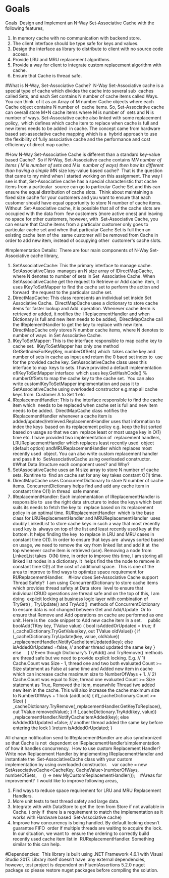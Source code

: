 # Goals
Goals  
Design and Implement an N-Way Set-Associative Cache with the following features, 
1. In memory cache with no communication with backend store.  
2. The client interface should be type safe for keys and values.  
3. Design the interface as library to distribute to client with no source code access.  
4. Provide LRU and MRU replacement algorithms.  
5. Provide a way for client to integrate custom replacement algorithm with cache.  
6. Ensure that Cache is thread safe.


#What is N-Way, Set-Associative Cache?  
N-Way Set-Associative cache is a special type of cache which divides the cache into several sub  caches called Sets,  and each Set contains N number of cache items called Ways. You can think  of it as an Array of M number Cache objects where each Cache object contains N number of  cache items. So, Set-Associative cache can overall store M*N cache items where M is number of  sets and N is number of ways. Set-Associative cache also linked with some replacement policy,  which defines which cache item to replace when cache is full and new items needs to be added  in cache. The concept came from ​hardware based set-associative cache​ mapping which is a  hybrid approach to use the flexibility of fully associative cache and the performance and cost  efficiency of direct map cache.  

#How N-Way Set-Associative Cache is different than a standard key-value  based Cache? 
So if N-Way, Set-Associative cache contains M*N number of items ( M is number of sets and N is  number of ways) then how its different than having a simple M*N size key-value based cache?  That is the question that came to my mind when I started working on this assignment. The way I  see is that, Set-Associative cache has a special characteristic that cache items from a particular  source can go to particular Cache Set and this can ensure the equal distribution of cache slots.  Think about maintaining a fixed size cache for your customers and you want to ensure that each  customer should have equal opportunity to store N number of cache items. Without  Set-Associative cache, it is possible that all of the cache slots are occupied with the data from  few customers (more active ones) and leaving no space for other customers, however, with  Set-Associative Cache, you can ensure that Cache items from a particular customer only goes to  particular cache set and when that particular Cache Set is full then an existing cache item of the  same customer will be removed from Cache in order to add new item, instead of occupying other  customer's cache slots.  

#Implementation Details: 
There are four main components of N-Way Set-Associative cache library,  
1. SetAssociativeCache: ​This the primary interface to manage cache. ​SetAssociativeClass  manages an N size array of ​IDirectMapCache, ​ where N denotes to number of sets in Set  Associative Cache. When ​SetAssociativeCache​ get the request to Retrieve or Add cache  item, it uses ​IKeyToSetMapper ​to find the cache set to perform the action and forward  the request to the particular cache set.    
2. DirectMapCache​: This class represents an individual set inside Set Associative Cache.  DirectMapCache​ uses a dictionary to store cache items for faster lookup and Add  operation. Whenever cache iterm is retrieved or added, it notifies the  IReplacementHandler ​and when Dictionary is full and new item needs to be added,  DirectMapCache​ call the ​IReplementHandler​ to get the key to replace with new item.  DirectMapCache ​only stores N number cache items, where N denotes to number of ways  in Set Associative Cache.    
3. IKeyToSetMapper: ​This is the interface responsible to map cache key to cache set.  IKeyToSetMapper​ has only one method ​GetSetIndexForKey(Key, numberOfSets)​ which  takes cache key and number of sets in cache as input and return the 0 baed set index to  use for the provided cache key.  ​SetAssociativeCache​ class uses this interface to map  keys to sets. I have provided a default implementation of ​IKeyToSetMapper ​interface  which uses ​key.GetHashCode() % numberOfSets to map the cache key to the cache set.  You can also write custom ​IKeyToSetMapper ​implementation and pass it to  SetAssociativeCache​ using overloaded constructor e.g.map all cache keys from  Customer A to Set 1 etc 
4. IReplacementHandler​: This is the interface responsible to find the cache item which  needs to be replaced when cache set is full and new item needs to be added.  DirectMapCache​ class notifies the ​IReplacementHandler​ whenever a cache item is  added/updated/retrieved. ​ReplacementHandler​ uses that information to index the keys  based on its replacement policy e.g. keep the list sorted based on usage so that we can  replace least or most usage key in O(1) time etc. I have provided two implementation of  replacement handlers, ​LRUReplacementHandler ​which replaces least recently used  object (default option) and ​MRUReplacementHandler ​which replaces most recently used  object. You can also write custom replacement handler and pass it to  SetAssociativeCache ​using overloaded constructor. 
 
#What Data Structure each component uses? and Why?  
1. SetAssociativeCache ​uses an N size array to store N number of cache sets. Runtime to  find an cache set for any key takes constant O(1) time. 
2. DirectMapCache ​uses ​ConcurrentDictionary to store N number of cache items. ConcurrentDictionary ​helps find and add any cache item in constant time O(1) in thread  safe manner.  
3. IReplacementHandler: ​Each implementation of IReplacementHandler is responsible to  use the right data structure to index the keys which best suits its needs to fetch the key to  replace based on its replacement policy in an optimal time. ​RUReplacementHandler  which is the base class for ​LRUReplacementHandler ​and ​MRUReplacementHandler  uses doubly LinkedList to store cache keys in such a way that most recently used key is  always on top of the list and least recently used key at the bottom. It helps finding the key  to replace in LRU and MRU cases in constant time O(1). In order to ensure that keys are  always sorted based on usage, we need to remove the key from linked list and add it at  the top whenever cache item is retrieved (use). Removing a node from LinkedList takes  O(N) time, in order to improve this time, I am storing all linked list nodes in a dictionary. It  helps find the the node to remove in constant time O(!) at the cost of additional space.  This is one of the area to improve to find ways to optimize space requirement for  RUReplacementHandler​. 
 
#How does Set-Associative Cache support Thread Safety?  
I am using ConcurrentDictionary to store cache items which provides thread safety at Data store  level to ensure that individual CRUD operations are thread safe and on the top of this, I am doing  explicit locking at business logic layer with combination of TryGet() , TryUpdate() and TryAdd()  methods of ConcurrentDictionary to ensure data is not changed between Get and Add/Update  Or to ensure that  Remove and Add operations on cache are performed as one unit. Here is the  code snippet to  Add new cache item in a set. 
   public​ ​bool​ ​Add​(TKey key, TValue ​value​)         {             ​bool​ isAddedOrUpdated = ​true​; 
             ​if​ (_cacheDictionary.TryGetValue(key, ​out​ TValue oldValue))             {                 ​if​ (_cacheDictionary.TryUpdate(key, ​value​, oldValue))                     _replacementHandler.NotifyCacheItemUpdated(key);                 ​else                      isAddedOrUpdated = ​false​; ​// another thread updated the same key              }             ​else 
 
 
            {                 ​// Even though Dictionary’s TryAdd() and TryRemove() methods are thread safe but we need to provide explicit locking. E.g.                 ​// 1) Cache.Count was Size - 1, thread one and two both evaluated Count >= Size statement as False at same time and Added new item in cache which can increase cache maximum size to NumberOfWays + 1.                 ​// 2) Cache.Count was equal to Size, thread one evaluated Count >= Size statement as True, Removed the Item, meanwhile Thread two added new item in the cache. This will also increase the cache maximum size to NumberOfWays + 1                 ​lock​ (addLock)                 {                     ​if​ (_cacheDictionary.Count >= Size)                     { 
 _cacheDictionary.TryRemove(_replacementHandler.GetKeyToReplace(), ​out TValue removedValue);                     } 
                     ​if​ (_cacheDictionary.TryAdd(key, ​value​))                         _replacementHandler.NotifyCacheItemAdded(key);                     ​else                         isAddedOrUpdated = ​false​; ​// another thread added the same key before entering the lock                 }              } 
             ​return​ isAddedOrUpdated;         } 

All change notification send to ​IReplacementHandler ​are also synchronized so that Cache is not  dependent on ​IReplacementHandler’s ​implementation of how it handles concurrency.  How to use custom Replacement Handler? 
Write new Replacement Handler by implementing IReplacementHandler and instantiate the  Set-AssociativeCache class with your custom implementation by using overloaded constructor. 
 
var cache = ​new​ SetAssociativeCache<CacheKey, CacheValue>(numberOfWays, numberOfSets, 
 
 
                () => ​new​ MyCustomReplacementHandler<CacheKey>()); 
 
#Areas for improvement? 
I would like to improve following areas, 
1. Find ways to reduce space requirement for LRU and MRU Replacement Handlers.  
2. More unit tests to test thread safety and large data.  
3. Integrate with with DataStore to get the item from Store if not available in Cache. ( only if  there is a requirement to match the implementation as it works with Hardware based  Set-Associative cache)  
4. Improve how concurrency is being handled. By default locking doesn’t guarantee FIFO  order if multiple threads are waiting to acquire the lock. In our situation, we want to  ensure the ordering to correctly build recently used cache item list in  RUReplacementHandler.​ Something similar to ​this​ can help.  

#Dependencies: 
This library is built using .NET Framework 4.6.1 with Visual Studio 2017. Library itself doesn’t have  any external dependencies, however, test project is dependent on ​FluentAssertions 5.2.0​ nuget  package so please restore nuget packages before compiling the solution. 
  
